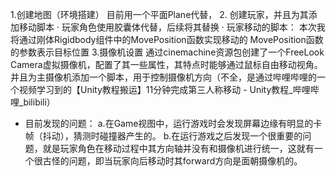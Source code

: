1.创建地图（环境搭建）
目前用一个平面Plane代替，
2. 创建玩家，并且为其添加移动脚本
· 玩家角色使用胶囊体代替，后续将其替换
· 玩家移动的脚本：
本次我将通过刚体Rigidbody组件中的MovePosition函数实现移动的
MovePosition函数的参数表示目标位置
3.摄像机设置
通过cinemachine资源包创建了一个FreeLook Camera虚拟摄像机，配置了其一些属性，其特点时能够通过鼠标自由移动视角。
并且为主摄像机添加一个脚本，用于控制摄像机方向（不全，是通过哔哩哔哩的一个视频学习到的【Unity教程搬运】11分钟完成第三人称移动 - Unity教程_哔哩哔哩_bilibili）

- 目前发现的问题：
a.在Game视图中，运行游戏时会发现屏幕边缘有明显的卡帧（抖动），猜测时碰撞器产生的。
b.在运行游戏之后发现一个很重要的问题，就是玩家角色在移动过程中其方向轴并没有和摄像机进行统一，这就有一个很古怪的问题，即当玩家向后移动时其forward方向是面朝摄像机的。
